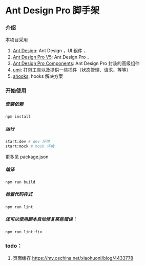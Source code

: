 # Ant Design Pro 脚手架

### 介绍

本项目采用

1. [Ant Design](https://ant.design/index-cn): Ant Design ，UI 组件 、
2. [Ant Design Pro V5](https://beta-pro.ant.design/index-cn/): Ant Design Pro 、
3. [Ant Design Pro Components](https://procomponents.ant.design): Ant Design Pro 封装的高级组件
4. [umi](https://pro.ant.design): 打包工具以及提供一些插件（状态管理、请求、等等）
5. [ahooks](https://ahooks.js.org): hooks 解决方案

### 开始使用

##### 安装依赖

```bash
npm install
```

##### 运行

```bash
start:dev # dev 环境
start:mock # mock 环境
```

更多见 package.json

##### 编译

```bash
npm run build
```

##### 检查代码样式

```bash
npm run lint
```

##### 还可以使用脚本自动修复某些错误：

```bash
npm run lint:fix
```

### todo：

1. 页面缓存 https://my.oschina.net/xiaohuoni/blog/4433778
